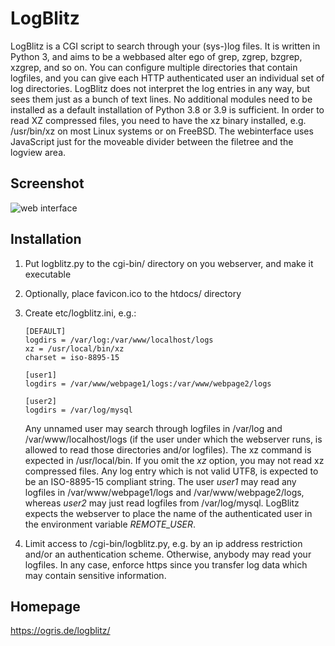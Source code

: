 # LogBlitz

LogBlitz is a CGI script to search through your (sys-)log files. It is written in Python 3, and aims to be a webbased alter ego of grep, zgrep, bzgrep, xzgrep, and so on. You can configure multiple directories that contain logfiles, and you can give each HTTP authenticated user an individual set of log directories.
LogBlitz does not interpret the log entries in any way, but sees them just as a bunch of text lines. No additional modules need to be installed as a default installation of Python 3.8 or 3.9 is sufficient. In order to read XZ compressed files, you need to have the xz binary installed, e.g. /usr/bin/xz on most Linux systems or on FreeBSD. The webinterface uses JavaScript just for the moveable divider between the filetree and the logview area.

## Screenshot

![web interface](https://ogris.de/logblitz/logblitz.jpg)

## Installation
1. Put logblitz.py to the cgi-bin/ directory on you webserver, and make it executable
2. Optionally, place favicon.ico to the htdocs/ directory
3. Create etc/logblitz.ini, e.g.:

   ```
   [DEFAULT]
   logdirs = /var/log:/var/www/localhost/logs
   xz = /usr/local/bin/xz
   charset = iso-8895-15

   [user1]
   logdirs = /var/www/webpage1/logs:/var/www/webpage2/logs

   [user2]
   logdirs = /var/log/mysql
   ```

   Any unnamed user may search through logfiles in /var/log and /var/www/localhost/logs (if the user under which the webserver runs, is allowed to read those directories and/or logfiles). The xz command is expected in /usr/local/bin. If you omit the *xz* option, you may not read xz compressed files. Any log entry which is not valid UTF8, is expected to be an ISO-8895-15 compliant string.
   The user *user1* may read any logfiles in /var/www/webpage1/logs and /var/www/webpage2/logs, whereas *user2* may just read logfiles from /var/log/mysql. LogBlitz expects the webserver to place the name of the authenticated user in the environment variable *REMOTE_USER*.

4. Limit access to /cgi-bin/logblitz.py, e.g. by an ip address restriction and/or an authentication scheme. Otherwise, anybody may read your logfiles. In any case, enforce https since you transfer log data which may contain sensitive information.

## Homepage

https://ogris.de/logblitz/
